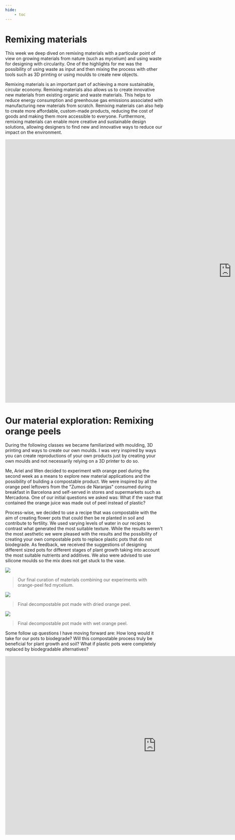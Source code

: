 ```yaml
---
hide:
    - toc
---
```


# Remixing materials

This week we deep dived on remixing materials with a particular point of view on growing materials from nature (such as mycelium) and using waste for designing with circularity. One of the highlights for me was the possibility of using waste as input and then mixing the process with other tools such as 3D printing or using moulds to create new objects.

Remixing materials is an important part of achieving a more sustainable, circular economy. Remixing materials also allows us to create innovative new materials from existing organic and waste materials. This helps to reduce energy consumption and greenhouse gas emissions associated with manufacturing new materials from scratch. Remixing materials can also help to create more affordable, custom-made products, reducing the cost of goods and making them more accessible to everyone. Furthermore, remixing materials can enable more creative and sustainable design solutions, allowing designers to find new and innovative ways to reduce our impact on the environment.

<iframe src="https://docs.google.com/presentation/d/e/2PACX-1vQbBgNVoIh63YzmdYFap7mJNNHmMtMvOhAs07CpN5GnNLJNF8aEK-iyRfLHXpzBxHri_1LEvMflfcSy/embed?start=false&loop=false&delayms=3000" frameborder="0" width="1440" height="839" allowfullscreen="true" mozallowfullscreen="true" webkitallowfullscreen="true"></iframe>

# Our material exploration: Remixing orange peels

During the following classes we became familiarized with moulding, 3D printing and ways to create our own moulds. I was very inspired by ways you can create reproductions of your own products just by creating your own moulds and not necessarily relying on a 3D printer to do so.

Me, Ariel and Wen decided to experiment with orange peel during the second week as a means to explore new material applications and the possibility of building a compostable product. We were inspired by all the orange peel leftovers from the "Zumos de Naranjas" consumed during breakfast in Barcelona and self-served in stores and supermarkets such as Mercadona. One of our initial questions we asked was: What if the vase that contained the orange juice was made out of peel instead of plastic?

Process-wise, we decided to use a recipe that was compostable with the aim of creating flower pots that could then be re planted in soil and contribute to fertility. We used varying levels of water in our recipes to contrast what generated the most suitable texture. While the results weren't the most aesthetic we were pleased with the results and the possibility of creating your own compostable pots to replace plastic pots that do not biodegrade. As feedback, we received the suggestions of designing different sized pots for different stages of plant growth taking into account the most suitable nutrients and additives. We also were advised to use silicone moulds so the mix does not get stuck to the vase.

![](../images/MT02/remixing4.jpeg)
> Our final curation of materials combining our experiments with orange-peel fed mycelium.

![](../images/MT02/remixing2.jpeg)
> Final decompostable pot made with dried orange peel.

![](../images/MT02/remixing3.jpeg)
> Final decompostable pot made with wet orange peel.

Some follow up questions I have moving forward are: How long would it take for our pots to biodegrade? Will this compostable process truly be beneficial for plant growth and soil? What if plastic pots were completely replaced by biodegradable alternatives?

<iframe src="https://docs.google.com/presentation/d/e/2PACX-1vQjwELS_tVeeGxQCWpacXyekfA70PH8oJnDA69kNYzHA8wr1SCJGlHVOQb0-5qvoaGbVi8SWo8l4Ip1/embed?start=false&loop=false&delayms=3000" frameborder="0" width="960" height="569" allowfullscreen="true" mozallowfullscreen="true" webkitallowfullscreen="true"></iframe>
